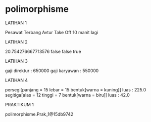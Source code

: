 # polimorphisme

LATIHAN 1

Pesawat Terbang
Avtur
Take Off 10 manit lagi

LATIHAN 2

20.754276667713576
false
false
true

LATIHAN 3

gaji direktur : 650000
gaji karyawan : 550000

LATIHAN 4

persegi[panjang = 15
lebar = 15
bentuk[warna = kuning]]
luas : 225.0
segitiga[alas = 12
tinggi = 7
bentuk[warna = biru]]
luas : 42.0

PRAKTIKUM 1

polimorphisme.Prak_1@15db9742

